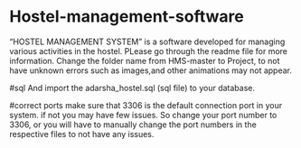 # Hostel-management-software
“HOSTEL MANAGEMENT SYSTEM” is a software developed for managing various activities in the hostel. PLease go through the readme file for more information.
Change the folder name from HMS-master to Project, to not have unknown errors such as images,and other animations may not appear.

#sql And import the adarsha_hostel.sql (sql file) to your database.

#correct ports make sure that 3306 is the default connection port in your system. if not you may have few issues. So change your port number to 3306, or you will have to manually change the port numbers in the respective files to not have any issues.
